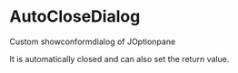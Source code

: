 # AutoCloseDialog


Custom showconformdialog of JOptionpane 

It is automatically closed and can also set the return value.
